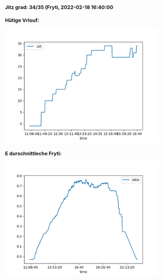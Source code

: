 ### Jitz grad: 34/35 (Fryti, 2022-02-18 16:40:00

### Hütige Vrlouf:
![Graph](Today.png)

### E durschnittleche Fryti:
![Graph](Fryti.png)